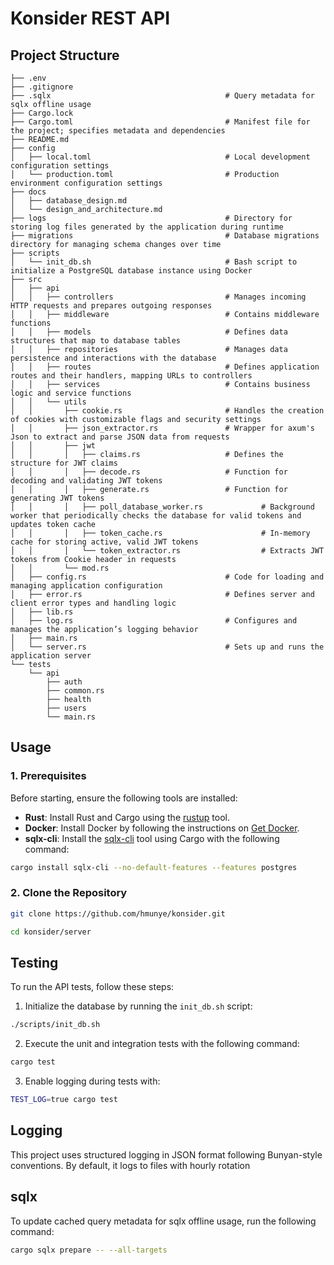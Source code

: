 # Konsider REST API

## Project Structure

```
├── .env
├── .gitignore
├── .sqlx                               		# Query metadata for sqlx offline usage
├── Cargo.lock                     
├── Cargo.toml                          		# Manifest file for the project; specifies metadata and dependencies
├── README.md                       
├── config                          
│   ├── local.toml                      		# Local development configuration settings
│   └── production.toml                 		# Production environment configuration settings
├── docs                          
│   ├── database_design.md              
│   └── design_and_architecture.md
├── logs                                		# Directory for storing log files generated by the application during runtime
├── migrations                          		# Database migrations directory for managing schema changes over time
├── scripts                         
│   └── init_db.sh                      		# Bash script to initialize a PostgreSQL database instance using Docker
├── src                         
│   ├── api                         
│   │   ├── controllers                 		# Manages incoming HTTP requests and prepares outgoing responses
│   │   ├── middleware                  		# Contains middleware functions
│   │   ├── models                      		# Defines data structures that map to database tables
│   │   ├── repositories                		# Manages data persistence and interactions with the database
│   │   ├── routes                      		# Defines application routes and their handlers, mapping URLs to controllers
│   │   ├── services                    		# Contains business logic and service functions
│   │   └── utils
│   │       ├── cookie.rs               		# Handles the creation of cookies with customizable flags and security settings
│   │       ├── json_extractor.rs       		# Wrapper for axum's Json to extract and parse JSON data from requests
│   │       ├── jwt
│   │       │   ├── claims.rs           		# Defines the structure for JWT claims
│   │       │   ├── decode.rs           		# Function for decoding and validating JWT tokens
│   │       │   ├── generate.rs         		# Function for generating JWT tokens
│   │       │   ├── poll_database_worker.rs 	        # Background worker that periodically checks the database for valid tokens and updates token cache
│   │       │   ├── token_cache.rs                      # In-memory cache for storing active, valid JWT tokens
│   │       │   └── token_extractor.rs                  # Extracts JWT tokens from Cookie header in requests
│   │       └── mod.rs
│   ├── config.rs                       		# Code for loading and managing application configuration
│   ├── error.rs                        		# Defines server and client error types and handling logic
│   ├── lib.rs                     
│   ├── log.rs                          		# Configures and manages the application’s logging behavior
│   ├── main.rs                 
│   └── server.rs                       		# Sets up and runs the application server
└── tests
    └── api
        ├── auth
        ├── common.rs
        ├── health
        ├── users
        └── main.rs       
```

## Usage

### 1. **Prerequisites**

Before starting, ensure the following tools are installed:

- **Rust**: Install Rust and Cargo using the [rustup](https://www.rust-lang.org/tools/install) tool.
- **Docker**: Install Docker by following the instructions on [Get Docker](https://docs.docker.com/get-started/get-docker/).
- **sqlx-cli**: Install the [sqlx-cli](https://github.com/launchbadge/sqlx) tool using Cargo with the following command:

```bash
cargo install sqlx-cli --no-default-features --features postgres
```

### 2. **Clone the Repository**

```bash
git clone https://github.com/hmunye/konsider.git
```
```bash
cd konsider/server
```

## Testing

To run the API tests, follow these steps:

1. Initialize the database by running the `init_db.sh` script:

```bash
./scripts/init_db.sh
```

2. Execute the unit and integration tests with the following command:

```bash
cargo test
```

3. Enable logging during tests with:

```bash
TEST_LOG=true cargo test
```

## Logging

This project uses structured logging in JSON format following Bunyan-style conventions.
By default, it logs to files with hourly rotation

## sqlx

To update cached query metadata for sqlx offline usage, run the following command:

```bash
cargo sqlx prepare -- --all-targets
```
